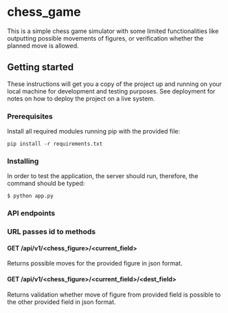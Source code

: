# chess_game

This is a simple chess game simulator with some limited functionalities like outputting possible movements of figures, or verification whether the planned move is allowed.

## Getting started

These instructions will get you a copy of the project up and running on your local machine for development and testing purposes. See deployment for notes on how to deploy the project on a live system.

### Prerequisites

Install all required modules running pip with the provided file:

```
pip install -r requirements.txt
```

### Installing


In order to test the application, the server should run, therefore, the command should be typed:

```
$ python app.py
```


### API endpoints

### URL passes id to methods

#### GET /api/v1/<chess_figure>/<current_field>
Returns possible moves for the provided figure in json format.

#### GET /api/v1/<chess_figure>/<current_field>/<dest_field>
Returns validation whether move of figure from provided field is possible to the other provided field in json format.